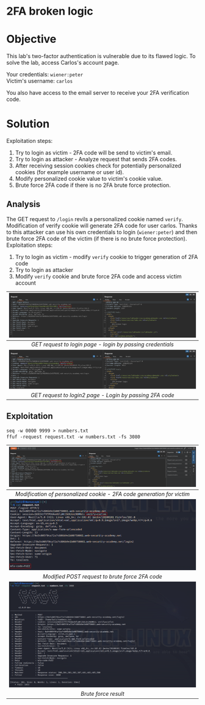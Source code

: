 # 2FA broken logic
# Objective
This lab's two-factor authentication is vulnerable due to its flawed logic. To solve the lab, access Carlos's account page.

Your credentials: `wiener:peter`\
Victim's username: `carlos`

You also have access to the email server to receive your 2FA verification code.

# Solution
Exploitation steps:
1. Try to login as victim - 2FA code will be send to victim's email.
2. Try to login as attacker - Analyze request that sends 2FA codes.
4. After receiving session cookies check for potentially personalized cookies (for example username or user id).
5. Modify personalized cookie value to victim's cookie value.
6. Brute force 2FA code if there is no 2FA brute force protection.

## Analysis
The GET request to `/login` revils a personalized cookie named `verify`. Modification of verify cookie will generate 2FA code for user carlos. Thanks to this attacker can use his own credentials to login (`wiener:peter`) and then brute force 2FA code of the victim (if there is no brute force protection). 
Exploitation steps:
1. Try to login as victim - modify `verify` cookie to trigger generation of 2FA code
2. Try to login as attacker
3. Modify `verify` cookie and brute force 2FA code and access victim account

|![](Images/image-32.png)|
|:--:| 
| *GET request to login page - login by passing credentials* |
|![](Images/image-34.png)|
| *GET request to login2 page - Login by passing 2FA code* |

## Exploitation
```
seq -w 0000 9999 > numbers.txt
ffuf -request request.txt -w numbers.txt -fs 3080
```
|![](Images/image-33.png)|
|:--:| 
| *Modification of personalized cookie - 2FA code generation for victim* |
|![](Images/image-35.png)|
| *Modified POST request to brute force 2FA code* |
|![](Images/image-36.png)|
| *Brute force result* |